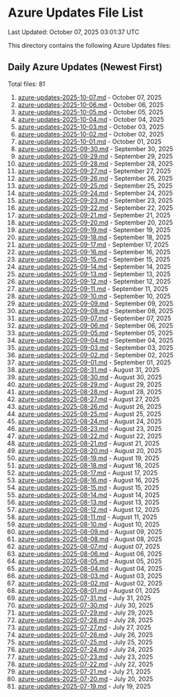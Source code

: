 # Azure Updates File List

Last Updated: October 07, 2025 03:01:37 UTC

This directory contains the following Azure Updates files:

## Daily Azure Updates (Newest First)

Total files: 81

1. [azure-updates-2025-10-07.md](./azure-updates-2025-10-07.md) - October 07, 2025
2. [azure-updates-2025-10-06.md](./azure-updates-2025-10-06.md) - October 06, 2025
3. [azure-updates-2025-10-05.md](./azure-updates-2025-10-05.md) - October 05, 2025
4. [azure-updates-2025-10-04.md](./azure-updates-2025-10-04.md) - October 04, 2025
5. [azure-updates-2025-10-03.md](./azure-updates-2025-10-03.md) - October 03, 2025
6. [azure-updates-2025-10-02.md](./azure-updates-2025-10-02.md) - October 02, 2025
7. [azure-updates-2025-10-01.md](./azure-updates-2025-10-01.md) - October 01, 2025
8. [azure-updates-2025-09-30.md](./azure-updates-2025-09-30.md) - September 30, 2025
9. [azure-updates-2025-09-29.md](./azure-updates-2025-09-29.md) - September 29, 2025
10. [azure-updates-2025-09-28.md](./azure-updates-2025-09-28.md) - September 28, 2025
11. [azure-updates-2025-09-27.md](./azure-updates-2025-09-27.md) - September 27, 2025
12. [azure-updates-2025-09-26.md](./azure-updates-2025-09-26.md) - September 26, 2025
13. [azure-updates-2025-09-25.md](./azure-updates-2025-09-25.md) - September 25, 2025
14. [azure-updates-2025-09-24.md](./azure-updates-2025-09-24.md) - September 24, 2025
15. [azure-updates-2025-09-23.md](./azure-updates-2025-09-23.md) - September 23, 2025
16. [azure-updates-2025-09-22.md](./azure-updates-2025-09-22.md) - September 22, 2025
17. [azure-updates-2025-09-21.md](./azure-updates-2025-09-21.md) - September 21, 2025
18. [azure-updates-2025-09-20.md](./azure-updates-2025-09-20.md) - September 20, 2025
19. [azure-updates-2025-09-19.md](./azure-updates-2025-09-19.md) - September 19, 2025
20. [azure-updates-2025-09-18.md](./azure-updates-2025-09-18.md) - September 18, 2025
21. [azure-updates-2025-09-17.md](./azure-updates-2025-09-17.md) - September 17, 2025
22. [azure-updates-2025-09-16.md](./azure-updates-2025-09-16.md) - September 16, 2025
23. [azure-updates-2025-09-15.md](./azure-updates-2025-09-15.md) - September 15, 2025
24. [azure-updates-2025-09-14.md](./azure-updates-2025-09-14.md) - September 14, 2025
25. [azure-updates-2025-09-13.md](./azure-updates-2025-09-13.md) - September 13, 2025
26. [azure-updates-2025-09-12.md](./azure-updates-2025-09-12.md) - September 12, 2025
27. [azure-updates-2025-09-11.md](./azure-updates-2025-09-11.md) - September 11, 2025
28. [azure-updates-2025-09-10.md](./azure-updates-2025-09-10.md) - September 10, 2025
29. [azure-updates-2025-09-09.md](./azure-updates-2025-09-09.md) - September 09, 2025
30. [azure-updates-2025-09-08.md](./azure-updates-2025-09-08.md) - September 08, 2025
31. [azure-updates-2025-09-07.md](./azure-updates-2025-09-07.md) - September 07, 2025
32. [azure-updates-2025-09-06.md](./azure-updates-2025-09-06.md) - September 06, 2025
33. [azure-updates-2025-09-05.md](./azure-updates-2025-09-05.md) - September 05, 2025
34. [azure-updates-2025-09-04.md](./azure-updates-2025-09-04.md) - September 04, 2025
35. [azure-updates-2025-09-03.md](./azure-updates-2025-09-03.md) - September 03, 2025
36. [azure-updates-2025-09-02.md](./azure-updates-2025-09-02.md) - September 02, 2025
37. [azure-updates-2025-09-01.md](./azure-updates-2025-09-01.md) - September 01, 2025
38. [azure-updates-2025-08-31.md](./azure-updates-2025-08-31.md) - August 31, 2025
39. [azure-updates-2025-08-30.md](./azure-updates-2025-08-30.md) - August 30, 2025
40. [azure-updates-2025-08-29.md](./azure-updates-2025-08-29.md) - August 29, 2025
41. [azure-updates-2025-08-28.md](./azure-updates-2025-08-28.md) - August 28, 2025
42. [azure-updates-2025-08-27.md](./azure-updates-2025-08-27.md) - August 27, 2025
43. [azure-updates-2025-08-26.md](./azure-updates-2025-08-26.md) - August 26, 2025
44. [azure-updates-2025-08-25.md](./azure-updates-2025-08-25.md) - August 25, 2025
45. [azure-updates-2025-08-24.md](./azure-updates-2025-08-24.md) - August 24, 2025
46. [azure-updates-2025-08-23.md](./azure-updates-2025-08-23.md) - August 23, 2025
47. [azure-updates-2025-08-22.md](./azure-updates-2025-08-22.md) - August 22, 2025
48. [azure-updates-2025-08-21.md](./azure-updates-2025-08-21.md) - August 21, 2025
49. [azure-updates-2025-08-20.md](./azure-updates-2025-08-20.md) - August 20, 2025
50. [azure-updates-2025-08-19.md](./azure-updates-2025-08-19.md) - August 19, 2025
51. [azure-updates-2025-08-18.md](./azure-updates-2025-08-18.md) - August 18, 2025
52. [azure-updates-2025-08-17.md](./azure-updates-2025-08-17.md) - August 17, 2025
53. [azure-updates-2025-08-16.md](./azure-updates-2025-08-16.md) - August 16, 2025
54. [azure-updates-2025-08-15.md](./azure-updates-2025-08-15.md) - August 15, 2025
55. [azure-updates-2025-08-14.md](./azure-updates-2025-08-14.md) - August 14, 2025
56. [azure-updates-2025-08-13.md](./azure-updates-2025-08-13.md) - August 13, 2025
57. [azure-updates-2025-08-12.md](./azure-updates-2025-08-12.md) - August 12, 2025
58. [azure-updates-2025-08-11.md](./azure-updates-2025-08-11.md) - August 11, 2025
59. [azure-updates-2025-08-10.md](./azure-updates-2025-08-10.md) - August 10, 2025
60. [azure-updates-2025-08-09.md](./azure-updates-2025-08-09.md) - August 09, 2025
61. [azure-updates-2025-08-08.md](./azure-updates-2025-08-08.md) - August 08, 2025
62. [azure-updates-2025-08-07.md](./azure-updates-2025-08-07.md) - August 07, 2025
63. [azure-updates-2025-08-06.md](./azure-updates-2025-08-06.md) - August 06, 2025
64. [azure-updates-2025-08-05.md](./azure-updates-2025-08-05.md) - August 05, 2025
65. [azure-updates-2025-08-04.md](./azure-updates-2025-08-04.md) - August 04, 2025
66. [azure-updates-2025-08-03.md](./azure-updates-2025-08-03.md) - August 03, 2025
67. [azure-updates-2025-08-02.md](./azure-updates-2025-08-02.md) - August 02, 2025
68. [azure-updates-2025-08-01.md](./azure-updates-2025-08-01.md) - August 01, 2025
69. [azure-updates-2025-07-31.md](./azure-updates-2025-07-31.md) - July 31, 2025
70. [azure-updates-2025-07-30.md](./azure-updates-2025-07-30.md) - July 30, 2025
71. [azure-updates-2025-07-29.md](./azure-updates-2025-07-29.md) - July 29, 2025
72. [azure-updates-2025-07-28.md](./azure-updates-2025-07-28.md) - July 28, 2025
73. [azure-updates-2025-07-27.md](./azure-updates-2025-07-27.md) - July 27, 2025
74. [azure-updates-2025-07-26.md](./azure-updates-2025-07-26.md) - July 26, 2025
75. [azure-updates-2025-07-25.md](./azure-updates-2025-07-25.md) - July 25, 2025
76. [azure-updates-2025-07-24.md](./azure-updates-2025-07-24.md) - July 24, 2025
77. [azure-updates-2025-07-23.md](./azure-updates-2025-07-23.md) - July 23, 2025
78. [azure-updates-2025-07-22.md](./azure-updates-2025-07-22.md) - July 22, 2025
79. [azure-updates-2025-07-21.md](./azure-updates-2025-07-21.md) - July 21, 2025
80. [azure-updates-2025-07-20.md](./azure-updates-2025-07-20.md) - July 20, 2025
81. [azure-updates-2025-07-19.md](./azure-updates-2025-07-19.md) - July 19, 2025
